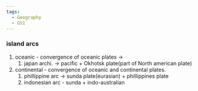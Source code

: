 ```yaml
---
tags:
  - Geography
  - GS1
---
```

### island arcs
1. oceanic - convergence of oceanic plates -> 
	1. japan archi. -> pacific + Okhotsk plate(part of North american plate)
2. continental - convergence of oceanic and continental plates.
	1. phillippine arc -> sunda plate(eurasian) + phillippines plate
	2. indonesian arc - sunda + indo-australian
